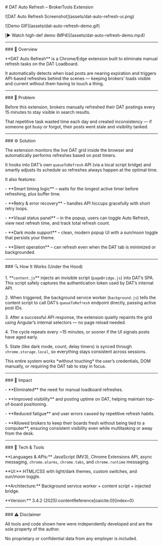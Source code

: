 ﻿\# DAT Auto Refresh – BrokerTools Extension



!\[DAT Auto Refresh Screenshot](assets/dat-auto-refresh-ui.png)

!\[Demo GIF](assets/dat-auto-refresh-demo.gif)



\[▶️ Watch high-def demo (MP4)](assets/dat-auto-refresh-demo.mp4)



---



\### 🚀 Overview

\*\*DAT Auto Refresh\*\* is a Chrome/Edge extension built to eliminate manual refresh tasks on the DAT Loadboard.  

It automatically detects when load posts are nearing expiration and triggers API-based refreshes behind the scenes — keeping brokers’ loads visible and current without them having to touch a thing.



---



\### 🧩 Problem

Before this extension, brokers manually refreshed their DAT postings every 15 minutes to stay visible in search results.  

That repetitive task wasted time each day and created inconsistency — if someone got busy or forgot, their posts went stale and visibility tanked.



---



\### ⚙️ Solution

The extension monitors the live DAT grid inside the browser and automatically performs refreshes based on post timers.  

It hooks into DAT’s own `queueToRefresh` API (via a local script bridge) and smartly adjusts its schedule so refreshes always happen at the optimal time.



It also features:

\- \*\*Smart timing logic\*\* – waits for the longest active timer before refreshing, plus buffer time.  

\- \*\*Retry \& error recovery\*\* – handles API hiccups gracefully with short retry loops.  

\- \*\*Visual status panel\*\* – in the popup, users can toggle Auto Refresh, view next refresh time, and track total refresh count.  

\- \*\*Dark mode support\*\* – clean, modern popup UI with a sun/moon toggle that persists your theme.  

\- \*\*Silent operation\*\* – can refresh even when the DAT tab is minimized or backgrounded.



---



\### 🔍 How It Works (Under the Hood)

1\. \*\*`content.js`\*\* injects an invisible script (`pageBridge.js`) into DAT’s SPA. This script safely captures the authentication token used by DAT’s internal API.  

2\. When triggered, the background service worker (`background.js`) tells the content script to call DAT’s `queueToRefresh` endpoint directly, passing active post IDs.

3\. After a successful API response, the extension quietly repaints the grid using Angular’s internal selectors — no page reload needed.

4\. The cycle repeats every ~15 minutes, or sooner if the UI signals posts have aged early.

5\. State (like dark mode, count, delay timers) is synced through `chrome.storage.local`, so everything stays consistent across sessions.



This entire system works \*without touching\* the user’s credentials, DOM manually, or requiring the DAT tab to stay in focus.



---



\### 🧠 Impact

\- \*\*Eliminated\*\* the need for manual loadboard refreshes.  

\- \*\*Improved visibility\*\* and posting uptime on DAT, helping maintain top-of-board positioning.  

\- \*\*Reduced fatigue\*\* and user errors caused by repetitive refresh habits.  

\- \*\*Allowed brokers to keep their boards fresh without being tied to a computer\*\*, ensuring consistent visibility even while multitasking or away from the desk.



---



\### 🧰 Tech \& Tools

\*\*Languages \& APIs:\*\* JavaScript (MV3), Chrome Extensions API, async messaging, `chrome.alarms`, `chrome.tabs`, and `chrome.runtime` messaging.  

\*\*UI:\*\* HTML/CSS with light/dark themes, custom switches, and sun/moon toggle.  

\*\*Architecture:\*\* Background service worker + content script + injected bridge.  

\*\*Version:\*\* 3.4.2 (2025):contentReference\[oaicite:0]{index=0}  



---



\### ⚠️ Disclaimer

All tools and code shown here were independently developed and are the sole property of the author.  

No proprietary or confidential data from any employer is included.



